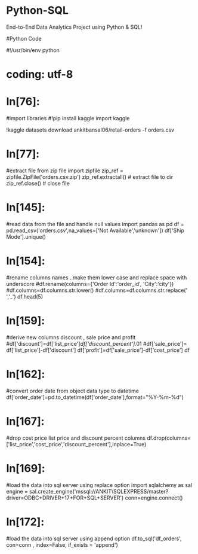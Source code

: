 # Python-SQL
End-to-End Data Analytics Project using Python &amp; SQL!

#Python Code 


#!/usr/bin/env python
# coding: utf-8

# In[76]:


#import libraries
#!pip install kaggle
import kaggle

!kaggle datasets download ankitbansal06/retail-orders -f orders.csv


# In[77]:


#extract file from zip file
import zipfile
zip_ref = zipfile.ZipFile('orders.csv.zip') 
zip_ref.extractall() # extract file to dir
zip_ref.close() # close file


# In[145]:


#read data from the file and handle null values
import pandas as pd
df = pd.read_csv('orders.csv',na_values=['Not Available','unknown'])
df['Ship Mode'].unique()


# In[154]:


#rename columns names ..make them lower case and replace space with underscore
#df.rename(columns={'Order Id':'order_id', 'City':'city'})
#df.columns=df.columns.str.lower()
#df.columns=df.columns.str.replace(' ','_')
df.head(5)


# In[159]:


#derive new columns discount , sale price and profit
#df['discount']=df['list_price']*df['discount_percent']*.01
#df['sale_price']= df['list_price']-df['discount']
df['profit']=df['sale_price']-df['cost_price']
df


# In[162]:


#convert order date from object data type to datetime
df['order_date']=pd.to_datetime(df['order_date'],format="%Y-%m-%d")


# In[167]:


#drop cost price list price and discount percent columns
df.drop(columns=['list_price','cost_price','discount_percent'],inplace=True)


# In[169]:


#load the data into sql server using replace option
import sqlalchemy as sal
engine = sal.create_engine('mssql://ANKIT\SQLEXPRESS/master?driver=ODBC+DRIVER+17+FOR+SQL+SERVER')
conn=engine.connect()


# In[172]:


#load the data into sql server using append option
df.to_sql('df_orders', con=conn , index=False, if_exists = 'append')


